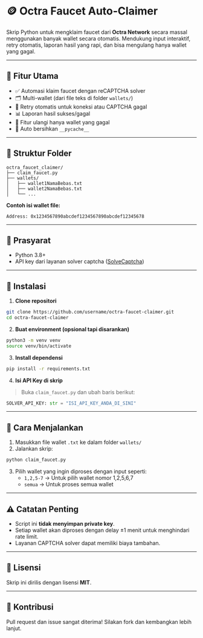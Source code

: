 # 🪙 Octra Faucet Auto-Claimer

Skrip Python untuk mengklaim faucet dari **Octra Network** secara massal menggunakan banyak wallet secara otomatis. Mendukung input interaktif, retry otomatis, laporan hasil yang rapi, dan bisa mengulang hanya wallet yang gagal.

---

## 🔧 Fitur Utama

- ✅ Automasi klaim faucet dengan reCAPTCHA solver
- 🗂️ Multi-wallet (dari file teks di folder `wallets/`)
- 🔁 Retry otomatis untuk koneksi atau CAPTCHA gagal
- 📊 Laporan hasil sukses/gagal
- 🔄 Fitur ulangi hanya wallet yang gagal
- 🧹 Auto bersihkan `__pycache__`

---

## 📁 Struktur Folder

```
octra_faucet_claimer/
├── claim_faucet.py
├── wallets/
│   ├── wallet1NamaBebas.txt
│   ├── wallet2NamaBebas.txt
│   └── ...
```

**Contoh isi wallet file:**
```
Address: 0x1234567890abcdef1234567890abcdef12345678
```

---

## 🧠 Prasyarat

- Python 3.8+
- API key dari layanan solver captcha ([SolveCaptcha](https://solvecaptcha.com?from=480476))

---

## 🧪 Instalasi

1. **Clone repositori**

```bash
git clone https://github.com/username/octra-faucet-claimer.git
cd octra-faucet-claimer
```

2. **Buat environment (opsional tapi disarankan)**

```bash
python3 -m venv venv
source venv/bin/activate
```

3. **Install dependensi**

```bash
pip install -r requirements.txt
```

4. **Isi API Key di skrip**
> Buka `claim_faucet.py` dan ubah baris berikut:

```python
SOLVER_API_KEY: str = "ISI_API_KEY_ANDA_DI_SINI"
```

---

## 🚀 Cara Menjalankan

1. Masukkan file wallet `.txt` ke dalam folder `wallets/`
2. Jalankan skrip:

```bash
python claim_faucet.py
```

3. Pilih wallet yang ingin diproses dengan input seperti:
   - `1,2,5-7` → Untuk pilih wallet nomor 1,2,5,6,7
   - `semua` → Untuk proses semua wallet

---

## ⚠️ Catatan Penting

- Script ini **tidak menyimpan private key**.
- Setiap wallet akan diproses dengan delay ±1 menit untuk menghindari rate limit.
- Layanan CAPTCHA solver dapat memiliki biaya tambahan.

---

## 📄 Lisensi

Skrip ini dirilis dengan lisensi **MIT**.

---

## 🙏 Kontribusi

Pull request dan issue sangat diterima! Silakan fork dan kembangkan lebih lanjut.

